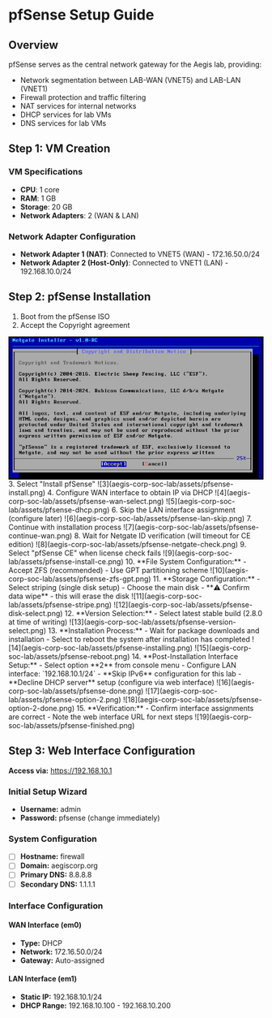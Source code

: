 # pfSense Setup Guide

## Overview
pfSense serves as the central network gateway for the Aegis lab, providing:
- Network segmentation between LAB-WAN (VNET5) and LAB-LAN (VNET1)
- Firewall protection and traffic filtering
- NAT services for internal networks
- DHCP services for lab VMs
- DNS services for lab VMs

## Step 1: VM Creation

### VM Specifications
- **CPU**: 1 core
- **RAM**: 1 GB
- **Storage**: 20 GB
- **Network Adapters**: 2 (WAN & LAN)

### Network Adapter Configuration
- **Network Adapter 1 (NAT)**: Connected to VNET5 (WAN) - 172.16.50.0/24
- **Network Adapter 2 (Host-Only)**: Connected to VNET1 (LAN) - 192.168.10.0/24

## Step 2: pfSense Installation

1. Boot from the pfSense ISO
2. Accept the Copyright agreement
<div align="center">
  <img align="right" src="https://github.com/echointheshell/aegis-corp-soc-lab/blob/2bb37400c1bb01f0aa470ac447c4dcdeef49358a/assets/pfsense-license-accept.png" alt="Alt Text" width="900" />
</div>
3. Select "Install pfSense"
![3](aegis-corp-soc-lab/assets/pfsense-install.png)
4. Configure WAN interface to obtain IP via DHCP
![4](aegis-corp-soc-lab/assets/pfsense-wan-select.png)
![5](aegis-corp-soc-lab/assets/pfsense-dhcp.png)
6. Skip the LAN interface assignment (configure later)
![6](aegis-corp-soc-lab/assets/pfsense-lan-skip.png)
7. Continue with installation process
![7](aegis-corp-soc-lab/assets/pfsense-continue-wan.png)
8. Wait for Netgate ID verification (will timeout for CE edition)
![8](aegis-corp-soc-lab/assets/pfsense-netgate-check.png)
9. Select "pfSense CE" when license check fails
![9](aegis-corp-soc-lab/assets/pfsense-install-ce.png)
10. **File System Configuration:**
   - Accept ZFS (recommended)
   - Use GPT partitioning scheme
![10](aegis-corp-soc-lab/assets/pfsense-zfs-gpt.png)
11. **Storage Configuration:**
    - Select striping (single disk setup)
    - Choose the main disk
    - **⚠️ Confirm data wipe** - this will erase the disk
![11](aegis-corp-soc-lab/assets/pfsense-stripe.png)
![12](aegis-corp-soc-lab/assets/pfsense-disk-select.png)
12. **Version Selection:**
    - Select latest stable build (2.8.0 at time of writing)
![13](aegis-corp-soc-lab/assets/pfsense-version-select.png)
13. **Installation Process:**
    - Wait for package downloads and installation
    - Select to reboot the system after installation has completed
![14](aegis-corp-soc-lab/assets/pfsense-installing.png)
![15](aegis-corp-soc-lab/assets/pfsense-reboot.png)
14. **Post-Installation Interface Setup:**
    - Select option **2** from console menu
    - Configure LAN interface: `192.168.10.1/24`
    - **Skip IPv6** configuration for this lab
    - **Decline DHCP server** setup (configure via web interface)
![16](aegis-corp-soc-lab/assets/pfsense-done.png)
![17](aegis-corp-soc-lab/assets/pfsense-option-2.png)
![18](aegis-corp-soc-lab/assets/pfsense-option-2-done.png)
15. **Verification:**
    - Confirm interface assignments are correct
    - Note the web interface URL for next steps
![19](aegis-corp-soc-lab/assets/pfsense-finished.png)

## Step 3: Web Interface Configuration

**Access via:** https://192.168.10.1

### Initial Setup Wizard
- **Username:** admin
- **Password:** pfsense (change immediately)

### System Configuration
- [ ] **Hostname:** firewall
- [ ] **Domain:** aegiscorp.org  
- [ ] **Primary DNS:** 8.8.8.8
- [ ] **Secondary DNS:** 1.1.1.1

### Interface Configuration
#### WAN Interface (em0)
- **Type:** DHCP
- **Network:** 172.16.50.0/24
- **Gateway:** Auto-assigned

#### LAN Interface (em1)  
- **Static IP:** 192.168.10.1/24
- **DHCP Range:** 192.168.10.100 - 192.168.10.200

